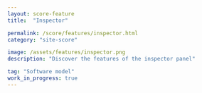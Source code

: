 ```yaml
---
layout: score-feature
title:  "Inspector"

permalink: /score/features/inspector.html
category: "site-score"

image: /assets/features/inspector.png
description: "Discover the features of the inspector panel"

tag: "Software model"
work_in_progress: true
---
```


